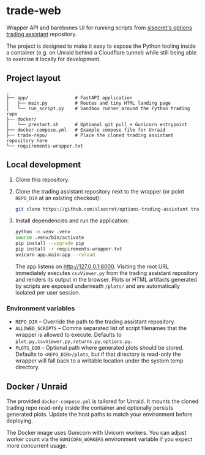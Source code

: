 # trade-web

Wrapper API and barebones UI for running scripts from
[slsecret's options trading assistant](https://github.com/slsecret/options-trading-assistant)
repository.

The project is designed to make it easy to expose the Python tooling inside a
container (e.g. on Unraid behind a Cloudflare tunnel) while still being able to
exercise it locally for development.

## Project layout

```
.
├── app/                 # FastAPI application
│   ├── main.py          # Routes and tiny HTML landing page
│   └── run_script.py    # Sandbox runner around the Python trading repo
├── docker/
│   └── prestart.sh      # Optional git pull + Gunicorn entrypoint
├── docker-compose.yml   # Example compose file for Unraid
├── trade-repo/          # Place the cloned trading assistant repository here
└── requirements-wrapper.txt
```

## Local development

1. Clone this repository.
2. Clone the trading assistant repository next to the wrapper (or point
   `REPO_DIR` at an existing checkout):

   ```bash
   git clone https://github.com/slsecret/options-trading-assistant trade-repo
   ```

3. Install dependencies and run the application:

   ```bash
   python -m venv .venv
   source .venv/bin/activate
   pip install --upgrade pip
   pip install -r requirements-wrapper.txt
   uvicorn app.main:app --reload
   ```

   The app listens on <http://127.0.0.1:8000>. Visiting the root URL immediately
   executes `csvViewer.py` from the trading assistant repository and renders its
   output in the browser. Plots or HTML artifacts generated by scripts are
   exposed underneath `/plots/` and are automatically isolated per user
   session.

### Environment variables

- `REPO_DIR` – Override the path to the trading assistant repository.
- `ALLOWED_SCRIPTS` – Comma separated list of script filenames that the wrapper
  is allowed to execute. Defaults to `plot.py,csvViewer.py,returns.py,options.py`.
- `PLOTS_DIR` – Optional path where generated plots should be stored. Defaults
  to `<REPO_DIR>/plots`, but if that directory is read-only the wrapper will
  fall back to a writable location under the system temp directory.

## Docker / Unraid

The provided `docker-compose.yml` is tailored for Unraid. It mounts the cloned
trading repo read-only inside the container and optionally persists generated
plots. Update the host paths to match your environment before deploying.

The Docker image uses Gunicorn with Uvicorn workers. You can adjust worker count
via the `GUNICORN_WORKERS` environment variable if you expect more concurrent
usage.
